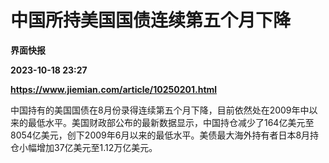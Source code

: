 # 中国所持美国国债连续第五个月下降
**界面快报**

**2023-10-18 23:27**

**https://www.jiemian.com/article/10250201.html**

中国持有的美国国债在8月份录得连续第五个月下降，目前依然处在2009年中以来的最低水平。美国财政部公布的最新数据显示，中国持仓减少了164亿美元至8054亿美元，创下2009年6月以来的最低水平。美债最大海外持有者日本8月持仓小幅增加37亿美元至1.12万亿美元。